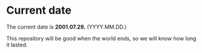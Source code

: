 # Current date

The current date is **2001.07.29.** (YYYY.MM.DD.)

This repository will be good when the world ends, so we will know how long it lasted.